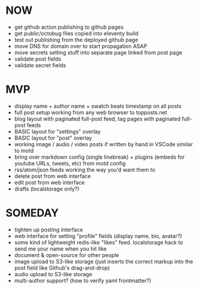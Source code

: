# NOW

- get github action publishing to github pages
- get public/octobug files copied into eleventy build
- test out publishing from the deployed github page
- move DNS for domain over to start propagation ASAP
- move secrets setting stuff into separate page linked from post page
- validate post fields
- validate secret fields

# MVP

- display name + author name + swatch beats timestamp on all posts
- full post setup working from any web browser to topposts.net
- blog layout with paginated full-post feed, tag pages with paginated full-post feeds
- BASIC layout for "settings" overlay
- BASIC layout for "post" overlay
- working image / audio / video posts if written by hand in VSCode similar to motd
- bring over markdown config (single linebreak) + plugins (embeds for youtube URLs, tweets, etc) from motd config
- rss/atom/json feeds working the way you'd want them to
- delete post from web interface
- edit post from web interface
- drafts (localstorage only?)

# SOMEDAY

- tighten up posting interface
- web interface for setting "profile" fields (display name, bio, avatar?)
- some kind of lightweight redis-like "likes" feed. localstorage hack to send me your name when you hit like
- document & open-source for other people
- image upload to S3-like storage (just inserts the correct markup into the post field like Github's drag-and-drop)
- audio upload to S3-like storage
- multi-author support? (how to verify yaml frontmatter?)
